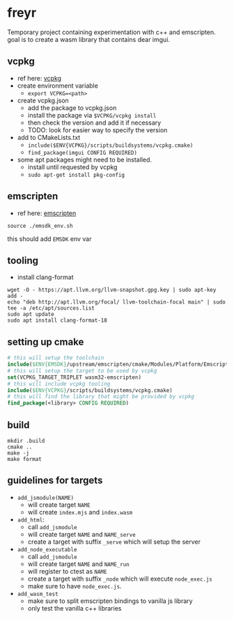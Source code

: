 # freyr

Temporary project containing experimentation with c++ and emscripten. goal is to create a wasm library that contains dear imgui.

## vcpkg

- ref here: [vcpkg](https://vcpkg.io/en/getting-started.html)
- create environment variable
    - `export VCPKG=<path>`
- create vcpkg.json
    - add the package to vcpkg.json
    - install the package via `$VCPKG/vcpkg install`
    - then check the version and add it if necessary
    - TODO: look for easier way to specify the version
- add to CMakeLists.txt
    - `include($ENV{VCPKG}/scripts/buildsystems/vcpkg.cmake)`
    - `find_package(imgui CONFIG REQUIRED)`
- some apt packages might need to be installed.
    - install until requested by vcpkg
    - `sudo apt-get install pkg-config`

## emscripten

- ref here: [emscripten](https://emscripten.org/docs/getting_started/downloads.html)

```shell
source ./emsdk_env.sh
```

this should add `EMSDK` env var

## tooling

- install clang-format

```shell
wget -O - https://apt.llvm.org/llvm-snapshot.gpg.key | sudo apt-key add -
echo "deb http://apt.llvm.org/focal/ llvm-toolchain-focal main" | sudo tee -a /etc/apt/sources.list
sudo apt update
sudo apt install clang-format-18
```

## setting up cmake

```cmake
# this will setup the toolchain
include($ENV{EMSDK}/upstream/emscripten/cmake/Modules/Platform/Emscripten.cmake)
# this will setup the target to be used by vcpkg
set(VCPKG_TARGET_TRIPLET wasm32-emscripten)
# this will include vcpkg tooling
include($ENV{VCPKG}/scripts/buildsystems/vcpkg.cmake)
# this will find the library that might be provided by vcpkg
find_package(<library> CONFIG REQUIRED)
```

## build

```shell
mkdir .build
cmake ..
make -j
make format
```

## guidelines for targets

- `add_jsmodule(NAME)`
    - will create target `NAME`
    - will create `index.mjs` and `index.wasm`
- `add_html`:
    - call `add_jsmodule`
    - will create target `NAME` and `NAME_serve`
    - create a target with suffix `_serve` which will setup the server
- `add_node_executable`
    - call `add_jsmodule`
    - will create target `NAME` and `NAME_run`
    - will register to ctest as `NAME`
    - create a target with suffix `_node` which will execute `node_exec.js`
    - make sure to have `node_exec.js`.
- `add_wasm_test`
    - make sure to split emscripten bindings to vanilla js library
    - only test the vanilla c++ libraries
